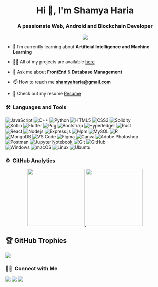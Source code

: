 <h1 align="center">Hi 👋, I'm Shamya Haria</h1>
<h3 align="center">A passionate Web, Android and Blockchain Developer</h3>
	
<p align="center">
  <img src="https://komarev.com/ghpvc/?username=ShamyaHaria&color=blueviolet&style=flat">
</p>

- 🌱 I’m currently learning about **Artificial Intelligence and Machine Learning**

- 👨‍💻 All of my projects are available [here](https://github.com/ShamyaHaria?tab=repositories)

- 💬 Ask me about **FrontEnd** & **Database Management**

- 📫 How to reach me **shamyaharia@gmail.com**

- 📄 Check out my resume [Resume](https://drive.google.com/file/d/1M3btjJb_bJUvqrdF2NxK4T4g1gE-xgHZ/view?usp=drive_link)


	
### 🛠 &nbsp;Languages and Tools

![JavaScript](https://img.shields.io/badge/-JavaScript-%23F7DF1C?style=for-the-badge&logo=javascript&logoColor=000000&labelColor=%23F7DF1C&color=%23FFCE5A)
![C++](https://img.shields.io/badge/C%2B%2B-00599C?style=for-the-badge&logo=c%2B%2B&logoColor=white)
![Python](http://img.shields.io/badge/-Python-3776AB?style=for-the-badge&logo=python&logoColor=ffffff)
![HTML5](https://img.shields.io/badge/-HTML5-%23E44D27?style=for-the-badge&logo=html5&logoColor=ffffff)
![CSS3](https://img.shields.io/badge/-CSS3-%231572B6?style=for-the-badge&logo=css3)
![Solidity](https://img.shields.io/badge/Solidity-%23363636.svg?style=for-the-badge&logo=solidity&logoColor=white)
<br>
![Kotlin](https://img.shields.io/badge/kotlin-%237F52FF.svg?style=for-the-badge&logo=kotlin&logoColor=white)
![Flutter](https://img.shields.io/badge/Flutter-02569B?style=for-the-badge&logo=flutter&logoColor=white)
![Pug](https://img.shields.io/badge/Pug-FFF?style=for-the-badge&logo=pug&logoColor=A86454)
![Bootstrap](https://img.shields.io/badge/bootstrap-%238511FA.svg?style=for-the-badge&logo=bootstrap&logoColor=white)
![Hyperledger](https://img.shields.io/badge/hyperledger-2F3134?style=for-the-badge&logo=hyperledger&logoColor=white)
![Rust](https://img.shields.io/badge/rust-%23000000.svg?style=for-the-badge&logo=rust&logoColor=white)
<br>
![React](https://img.shields.io/badge/-React-61DAFB?style=for-the-badge&logo=react&logoColor=ffffff)
![Nodejs](https://img.shields.io/badge/-Nodejs-339933?style=for-the-badge&logo=Node.js&logoColor=ffffff)
![Express.js](https://img.shields.io/badge/express.js-%23404d59.svg?style=for-the-badge&logo=express&logoColor=%2361DAFB)
![Npm](https://img.shields.io/badge/-npm-CB3837?style=for-the-badge&logo=npm)
![MySQL](https://img.shields.io/badge/mysql-%2300f.svg?style=for-the-badge&logo=mysql&logoColor=white)
![R](https://img.shields.io/badge/r-%23276DC3.svg?style=for-the-badge&logo=r&logoColor=white)
<br>
![MongoDB](https://img.shields.io/badge/MongoDB-4EA94B?style=for-the-badge&logo=mongodb&logoColor=white)
![VS Code](http://img.shields.io/badge/-VS%20Code-007ACC?style=for-the-badge&logo=visual-studio-code&logoColor=ffffff)
![Figma](https://img.shields.io/badge/figma-%23F24E1E.svg?style=for-the-badge&logo=figma&logoColor=white)
![Canva](https://img.shields.io/badge/Canva-%2300C4CC.svg?style=for-the-badge&logo=Canva&logoColor=white)
![Adobe Photoshop](https://img.shields.io/badge/adobe%20photoshop-%2331A8FF.svg?style=for-the-badge&logo=adobe%20photoshop&logoColor=white)
<br/>
![Postman](https://img.shields.io/badge/Postman-FF6C37?style=for-the-badge&logo=postman&logoColor=white)
![Jupyter Notebook](https://img.shields.io/badge/jupyter-%23FA0F00.svg?style=for-the-badge&logo=jupyter&logoColor=white)
![Git](https://img.shields.io/badge/-Git-%23F05032?style=for-the-badge&logo=git&logoColor=%23ffffff)
![GitHub](https://img.shields.io/badge/-GitHub-181717?style=for-the-badge&logo=github)
<br/>
![Windows](https://img.shields.io/badge/Windows-0078D6?style=for-the-badge&logo=windows&logoColor=white)
![macOS](https://img.shields.io/badge/mac%20os-000000?style=for-the-badge&logo=macos&logoColor=F0F0F0)
![Linux](http://img.shields.io/badge/-Linux-0078D6?style=for-the-badge&logo=linux&logoColor=ffffff)
![Ubuntu](https://img.shields.io/badge/Ubuntu-E95420?style=for-the-badge&logo=ubuntu&logoColor=white)


### ⚙️ &nbsp;GitHub Analytics

<p align="center">
<a href="https://github.com/ShamyaHaria">
  <img height="180em" src="https://github-readme-stats-eight-theta.vercel.app/api?username=ShamyaHaria&show_icons=true&theme=algolia&include_all_commits=true&count_private=true"/>
  <img height="180em" src="https://github-readme-stats-eight-theta.vercel.app/api/top-langs/?username=ShamyaHaria&layout=compact&langs_count=8&theme=algolia"/>
</a>
</p>

## 🏆 GitHub Trophies
![](https://github-profile-trophy.vercel.app/?username=ShamyaHaria&theme=radical&no-frame=false&no-bg=false&margin-w=4)

### 🤝🏻 &nbsp;Connect with Me

<p>
<a href="https://www.linkedin.com/in/shamya-haria-b60752230/"><img src="https://img.shields.io/badge/-ShamyaHaria-0077B5?style=flat&logo=Linkedin&logoColor=white"/></a>
<a href="mailto:shamyaharia@gmail.com"><img src="https://img.shields.io/badge/-shamyaharia@gmail.com-D14836?style=flat&logo=Gmail&logoColor=white"/></a>
<a href="https://twitter.com/Shamss_35"><img src="https://img.shields.io/badge/-@Shamss_35-1877F2?style=flat&logo=Twitter&logoColor=white"/></a>
</p>
